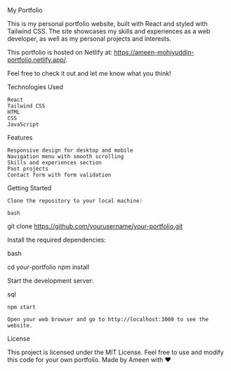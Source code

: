 My Portfolio

This is my personal portfolio website, built with React and styled with Tailwind CSS. The site showcases my skills and experiences as a web developer, as well as my personal projects and interests.

This portfolio is hosted on Netlify at: 
https://ameen-mohiyuddin-portfolio.netlify.app/. 

Feel free to check it out and let me know what you think!

Technologies Used

    React
    Tailwind CSS
    HTML
    CSS
    JavaScript

Features

    Responsive design for desktop and mobile
    Navigation menu with smooth scrolling
    Skills and experiences section
    Past projects
    Contact form with form validation

Getting Started

    Clone the repository to your local machine:

    bash

git clone https://github.com/yourusername/your-portfolio.git

Install the required dependencies:

bash

cd your-portfolio
npm install

Start the development server:

sql

    npm start

    Open your web browser and go to http://localhost:3000 to see the website.

License

This project is licensed under the MIT License. Feel free to use and modify this code for your own portfolio.
Made by Ameen with ❤ 
